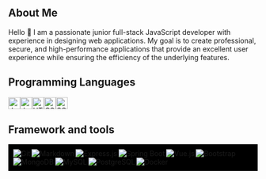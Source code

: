 ## About Me
Hello 👋
I am a passionate junior full-stack JavaScript developer with experience in designing web applications.
My goal is to create professional, secure, and high-performance applications that provide an excellent user experience while ensuring the efficiency of the underlying features.

## Programming Languages
<img src="https://img.icons8.com/color/48/000000/javascript.png" alt="JavaScript" height="24" /><img src="https://img.icons8.com/color/48/000000/java-coffee-cup-logo.png" alt="Java" height="24" /><img src="https://img.icons8.com/color/48/000000/html-5.png" alt="HTML" height="24" /><img src="https://img.icons8.com/color/48/000000/css3.png" alt="CSS" height="24" /><img src="https://img.icons8.com/color/48/000000/sql.png" alt="SQL" height="24" />


## Framework and tools
<div style="background-color: #000; padding: 10px; display: inline-block;">

<img align="left" src="https://img.shields.io/badge/Git-333333?&style=for-the-badge&logo=git&logoColor=red" alt="Git" />
<img align="left" src="https://img.shields.io/badge/Markdown-000000?style=for-the-badge&logo=markdown&logoColor=white" alt="Markdown" />
<img align="left" src="https://img.shields.io/badge/Express.js-404D59?style=for-the-badge" alt="Express.js" />
<img align="left" src="https://img.shields.io/badge/Spring%20Boot-6DB33F?style=for-the-badge&logo=spring-boot&logoColor=white" alt="Spring Boot" />
<img align="left" src="https://img.shields.io/badge/Vue.js-35495E?style=for-the-badge&logo=vue.js&logoColor=4FC08D" alt="Vue.js" />
<img align="left" src="https://img.shields.io/badge/Bootstrap-563D7C?style=for-the-badge&logo=bootstrap&logoColor=white" alt="Bootstrap" />
<img align="left" src="https://img.shields.io/badge/MongoDB-4EA94B?style=for-the-badge&logo=mongodb&logoColor=white" alt="MongoDB" />
<img align="left" src="https://img.shields.io/badge/MySQL-00758F?style=for-the-badge&logo=mysql&logoColor=white" alt="MySQL" />
<img align="left" src="https://img.shields.io/badge/PostgreSQL-316192?style=for-the-badge&logo=postgresql&logoColor=white" alt="PostgreSQL" />
<img align="left" src="https://img.shields.io/badge/Docker-2496ED?style=for-the-badge&logo=docker&logoColor=white" alt="Docker" />

<br clear="left" />

</div>


</div>


